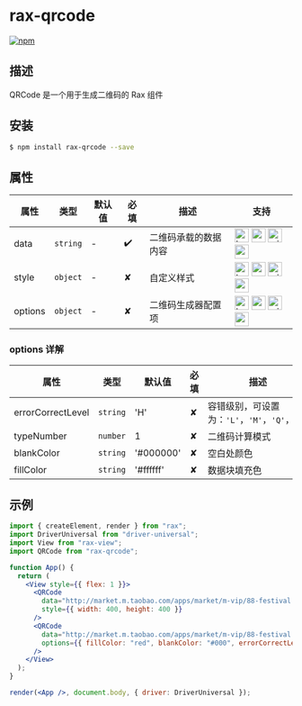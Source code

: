# rax-qrcode

[![npm](https://img.shields.io/npm/v/rax-qrcode.svg)](https://www.npmjs.com/package/rax-qrcode) 

## 描述
QRCode 是一个用于生成二维码的 Rax 组件

## 安装

```bash
$ npm install rax-qrcode --save
```

## 属性
| **属性** | **类型** | **默认值** | **必填** | **描述**             | **支持**                                                                                                                                                                                                                                                                                                                                                                |
| -------- | -------- | ---------- | -------- | -------------------- | ----------------------------------------------------------------------------------------------------------------------------------------------------------------------------------------------------------------------------------------------------------------------------------------------------------------------------------------------------------------------- |
| data     | `string` | -          | ✔️     | 二维码承载的数据内容 | <img alt="browser" src="https://gw.alicdn.com/tfs/TB1uYFobGSs3KVjSZPiXXcsiVXa-200-200.svg" width="25px" height="25px" /> <img alt="weex" src="https://gw.alicdn.com/tfs/TB1jM0ebMaH3KVjSZFjXXcFWpXa-200-200.svg" width="25px" height="25px" /> <img alt="miniApp" src="https://gw.alicdn.com/tfs/TB1bBpmbRCw3KVjSZFuXXcAOpXa-200-200.svg" width="25px" height="25px" /><img alt="wechatMiniprogram" src="https://img.alicdn.com/tfs/TB1slcYdxv1gK0jSZFFXXb0sXXa-200-200.svg" width="25px" height="25px"> |
| style    | `object` | -          | ✘    | 自定义样式           | <img alt="browser" src="https://gw.alicdn.com/tfs/TB1uYFobGSs3KVjSZPiXXcsiVXa-200-200.svg" width="25px" height="25px" /> <img alt="weex" src="https://gw.alicdn.com/tfs/TB1jM0ebMaH3KVjSZFjXXcFWpXa-200-200.svg" width="25px" height="25px" /> <img alt="miniApp" src="https://gw.alicdn.com/tfs/TB1bBpmbRCw3KVjSZFuXXcAOpXa-200-200.svg" width="25px" height="25px" /><img alt="wechatMiniprogram" src="https://img.alicdn.com/tfs/TB1slcYdxv1gK0jSZFFXXb0sXXa-200-200.svg" width="25px" height="25px"> |
| options  | `object` | -          | ✘    | 二维码生成器配置项   | <img alt="browser" src="https://gw.alicdn.com/tfs/TB1uYFobGSs3KVjSZPiXXcsiVXa-200-200.svg" width="25px" height="25px" /> <img alt="weex" src="https://gw.alicdn.com/tfs/TB1jM0ebMaH3KVjSZFjXXcFWpXa-200-200.svg" width="25px" height="25px" /> <img alt="miniApp" src="https://gw.alicdn.com/tfs/TB1bBpmbRCw3KVjSZFuXXcAOpXa-200-200.svg" width="25px" height="25px" /><img alt="wechatMiniprogram" src="https://img.alicdn.com/tfs/TB1slcYdxv1gK0jSZFFXXb0sXXa-200-200.svg" width="25px" height="25px"> |

### options 详解

| **属性**          | **类型** | **默认值** | **必填** | **描述**                                                                                                              |
| ----------------- | -------- | ---------- | -------- | --------------------------------------------------------------------------------------------------------------------- |
| errorCorrectLevel | `string` | 'H'          | ✘    | 容错级别，可设置为：`'L'`，`'M'`，`'Q'`，`'H'` |
| typeNumber        | `number` | 1          | ✘    | 二维码计算模式                                                                                                            |
| blankColor        | `string` | '#000000'          | ✘    | 空白处颜色                                                                                                            |
| fillColor         | `string` | '#ffffff'          | ✘    | 数据块填充色                                                                                                          |

## 示例

```jsx
import { createElement, render } from "rax";
import DriverUniversal from "driver-universal";
import View from "rax-view";
import QRCode from "rax-qrcode";

function App() {
  return (
    <View style={{ flex: 1 }}>
      <QRCode
        data="http://market.m.taobao.com/apps/market/m-vip/88-festival.html?wh_weex=true&wx_navbar_transparent=true"
        style={{ width: 400, height: 400 }}
      />
      <QRCode
        data="http://market.m.taobao.com/apps/market/m-vip/88-festival.html?wh_weex=true&wx_navbar_transparent=true"
        options={{ fillColor: "red", blankColor: "#000", errorCorrectLevel: 'L' }}
      />
    </View>
  );
}

render(<App />, document.body, { driver: DriverUniversal });
```
